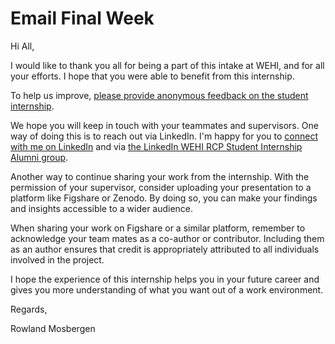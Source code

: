 # Email Final Week

Hi All,

I would like to thank you all for being a part of this intake at WEHI, and for all your efforts. I hope that you were able to benefit from this internship.

To help us improve, [please provide anonymous feedback on the student internship](https://forms.office.com/r/XLTukQ9stB). 

We hope you will keep in touch with your teammates and supervisors. One way of doing this is to reach out via LinkedIn. I'm happy for you to [connect with me on LinkedIn](https://www.linkedin.com/in/rowlandm-gaicd/) and via [the LinkedIn WEHI RCP Student Internship Alumni group](https://www.linkedin.com/groups/9384452/).

Another way to continue sharing your work from the internship. With the permission of your supervisor, consider uploading your presentation to a platform like Figshare or Zenodo. By doing so, you can make your findings and insights accessible to a wider audience.

When sharing your work on Figshare or a similar platform, remember to acknowledge your team mates as a co-author or contributor. Including them as an author ensures that credit is appropriately attributed to all individuals involved in the project.

I hope the experience of this internship helps you in your future career and gives you more understanding of what you want out of a work environment.

Regards,

Rowland Mosbergen
